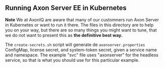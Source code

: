 <!-- Copyright 2020 AxonIQ B.V.

   Licensed under the Apache License, Version 2.0 (the "License");
   you may not use this file except in compliance with the License.
   You may obtain a copy of the License at

       http://www.apache.org/licenses/LICENSE-2.0

   Unless required by applicable law or agreed to in writing, software
   distributed under the License is distributed on an "AS IS" BASIS,
   WITHOUT WARRANTIES OR CONDITIONS OF ANY KIND, either express or implied.
   See the License for the specific language governing permissions and
   limitations under the License. -->

## Running Axon Server EE in Kubernetes

**Note** We at AxonIQ are aware that many of our customners run Axon Server in Kubernetes or want to run it there.
The files in this directory are to help you on your way, but there are so many things you might want to tune, that we do
not want to present this as **the definitive best way.**

The `create-secrets.sh` script will generate de `axonserver.properties` ConfigMap, license secret, and system-token secret, given a service name and namespace. The example "svc" file uses "axonserver" for the headless service, so that is what you should use for this particular example.


